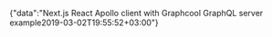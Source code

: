 {"data":"Next.js React Apollo client with Graphcool GraphQL server example2019-03-02T19:55:52+03:00"}
